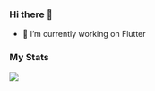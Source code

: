 ###   Hi there 👋

- 🔭 I’m currently working on Flutter
### My Stats
<img src="https://github-readme-stats.vercel.app/api?username=Sanjay-2000&theme=highcontrast&show_icons=true">





